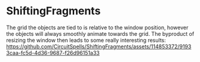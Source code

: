 # ShiftingFragments

The grid the objects are tied to is relative to the window position, however the objects will always smoothly animate towards the grid. The byproduct of resizing the window then leads to some really interesting results:
https://github.com/CircuitSpells/ShiftingFragments/assets/114853372/91933caa-fc5d-4d36-9687-f26d96151a33
